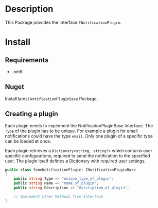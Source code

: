 # Description

This Package provides the Interface `INotificationPlugin`.
# Install

## Requirements

- .net6

## Nuget

Install latest `NotificationPluginBase` Package.

## Creating a plugin

Each plugin needs to implement the NotificationPluginBase Interface.
The `Type` of the plugin has to be unique. For example a plugin for email notifications could have the type `email`.
Only one plugin of a specific type can be loaded at once.

Each plugin retrieves a `Dictionary<string, string?>` which contains user specific configurations, required to send the notification to the specified user.
The plugin itself defines a Dictionary with required user settings.
```c#
public class SomeNotificationPlugin: INotificationPluginBase
{
    public string Type => "unique_type_of_plugin";
    public string Name => "name_of_plugin";
    public string Description => "description_of_plugin";

    // Implement other Methods from Interface
}
```